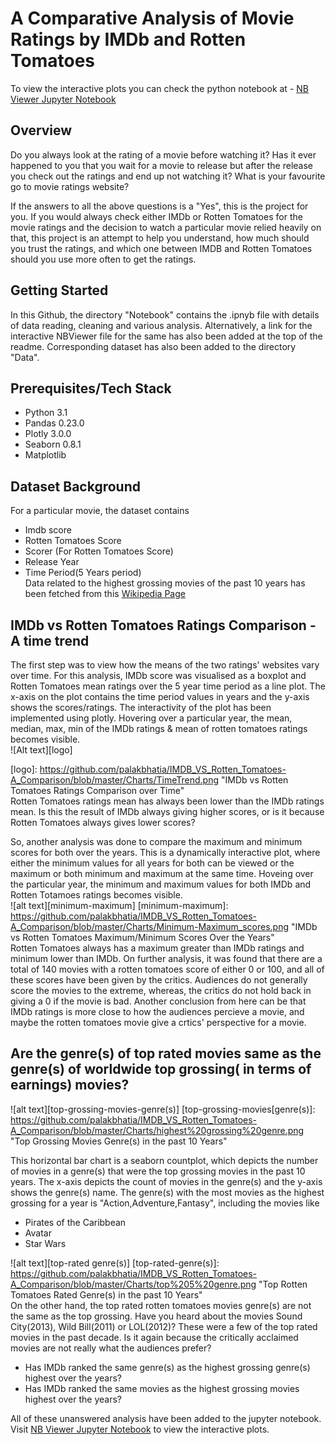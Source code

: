 # A Comparative Analysis of Movie Ratings by IMDb and Rotten Tomatoes

To view the interactive plots you can check the python notebook at - 
[NB Viewer Jupyter Notebook](http://nbviewer.jupyter.org/github/palakbhatia/IMDB_VS_Rotten_Tomatoes-A_Comparison/blob/9dcda7cfcb34edeb07e7e46aaeb0407f896c5d16/Notebook/RT%20vs%20IMDB%20clean.ipynb)

## Overview
Do you always look at the rating of a movie before watching it? Has it ever happened to you that you wait for a movie to release but after the release you check out the ratings and end up not watching it? What is your favourite go to movie ratings website? 

If the answers to all the above questions is a "Yes", this is the project for you. If you would always check either IMDb or Rotten Tomatoes for the movie ratings and the decision to watch a particular movie relied heavily on that, this project is an attempt to help you understand, how much should you trust the ratings, and which one between IMDB and Rotten Tomatoes should you use more often to get the ratings. 

## Getting Started
In this Github, the directory "Notebook" contains the .ipnyb file with details of data reading, cleaning and various analysis. Alternatively, a link for the interactive NBViewer file for the same has also been added at the top of the readme. Corresponding dataset has also been added to the directory "Data". 

## Prerequisites/Tech Stack
* Python 3.1
* Pandas 0.23.0
* Plotly 3.0.0
* Seaborn 0.8.1
* Matplotlib 

## Dataset Background
For a particular movie, the dataset contains
* Imdb score
* Rotten Tomatoes Score
* Scorer (For Rotten Tomatoes Score)
* Release Year
* Time Period(5 Years period) <br>
Data related to the highest grossing movies of the past 10 years has been fetched from this [Wikipedia Page](https://en.wikipedia.org/wiki/List_of_highest-grossing_films) <br>

## IMDb vs Rotten Tomatoes Ratings Comparison - A time trend
The first step was to view how the means of the two ratings' websites vary over time. For this analysis, IMDb score was visualised as a boxplot and Rotten Tomatoes mean ratings over the 5 year time period as a line plot. The x-axis on the plot contains the time period values in years and the y-axis shows the scores/ratings. The interactivity of the plot has been implemented using plotly. Hovering over a particular year, the mean, median, max, min of the IMDb ratings & mean of rotten tomatoes ratings becomes visible. <br>
![Alt text][logo]

[logo]: https://github.com/palakbhatia/IMDB_VS_Rotten_Tomatoes-A_Comparison/blob/master/Charts/TimeTrend.png "IMDb vs Rotten Tomatoes Ratings Comparison over Time"<br>
Rotten Tomatoes ratings mean has always been lower than the IMDb ratings mean. Is this the result of IMDb always giving higher scores, or is it because Rotten Tomatoes always gives lower scores? 

So, another analysis was done to compare the maximum and minimum scores for both over the years. This is a dynamically interactive plot, where either the minimum values for all years for both can be viewed or the maximum or both minimum and maximum at the same time. Hoveing over the particular year, the minimum and maximum values for both IMDb and Rotten Totamoes ratings becomes visible. <br>
![alt text][minimum-maximum]
[minimum-maximum]: https://github.com/palakbhatia/IMDB_VS_Rotten_Tomatoes-A_Comparison/blob/master/Charts/Minimum-Maximum_scores.png "IMDb vs Rotten Tomatoes Maximum/Minimum Scores Over the Years"<br>
Rotten Tomatoes always has a maximum greater than IMDb ratings and minimum lower than IMDb. On further analysis, it was found that there are a total of 140 movies with a rotten tomatoes score of either 0 or 100, and all of these scores have been given by the critics. Audiences do not generally score the movies to the extreme, whereas, the critics do not hold back in giving a 0 if the movie is bad. 
Another conclusion from here can be that IMDb ratings is more close to how the audiences percieve a movie, and maybe the rotten tomatoes movie give a crtics' perspective for a movie. 

## Are the genre(s) of top rated movies same as the genre(s) of worldwide top grossing( in terms of earnings) movies? 
![alt text][top-grossing-movies-genre(s)]
[top-grossing-movies[genre(s)]: https://github.com/palakbhatia/IMDB_VS_Rotten_Tomatoes-A_Comparison/blob/master/Charts/highest%20grossing%20genre.png "Top Grossing Movies Genre(s) in the past 10 Years"<br>

This horizontal bar chart is a seaborn countplot, which depicts the number of movies in a genre(s) that were the top grossing movies in the past 10 years. The x-axis depicts the count of movies in the genre(s) and the y-axis shows the genre(s) name. The genre(s) with the most movies as the highest grossing for a year is "Action,Adventure,Fantasy", including the movies like 
- Pirates of the Caribbean
- Avatar
- Star Wars

![alt text][top-rated genre(s)]
[top-rated-genre(s)]: https://github.com/palakbhatia/IMDB_VS_Rotten_Tomatoes-A_Comparison/blob/master/Charts/top%205%20genre.png "Top Rotten Tomatoes Rated Genre(s) in the past 10 Years" <br>
On the other hand, the top rated rotten tomatoes movies genre(s) are not the same as the top grossing. Have you heard about the movies Sound City(2013), Wild Bill(2011) or LOL(2012)? These were a few of the top rated movies in the past decade. Is it again because the critically acclaimed movies are not really what the audiences prefer? <br>
- Has IMDb ranked the same genre(s) as the highest grossing genre(s) highest over the years? 
- Has IMDb ranked the same movies as the highest grossing movies highest over the years? <br>

All of these unanswered analysis have been added to the jupyter notebook. Visit [NB Viewer Jupyter Notebook](http://nbviewer.jupyter.org/github/palakbhatia/IMDB_VS_Rotten_Tomatoes-A_Comparison/blob/9dcda7cfcb34edeb07e7e46aaeb0407f896c5d16/Notebook/RT%20vs%20IMDB%20clean.ipynb) to view the interactive plots.
